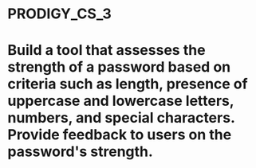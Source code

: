 # PRODIGY_CS_3

# Build a tool that assesses the strength of a password based on criteria such as length, presence of uppercase and lowercase letters, numbers, and special characters. Provide feedback to users on the password's strength.
